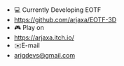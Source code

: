 - 💻 Currently Developing EOTF
- https://github.com/arjaxa/EOTF-3D
- 🎮 Play on
- https://arjaxa.itch.io/
- ✉️E-mail
- arigdevs@gmail.com 
